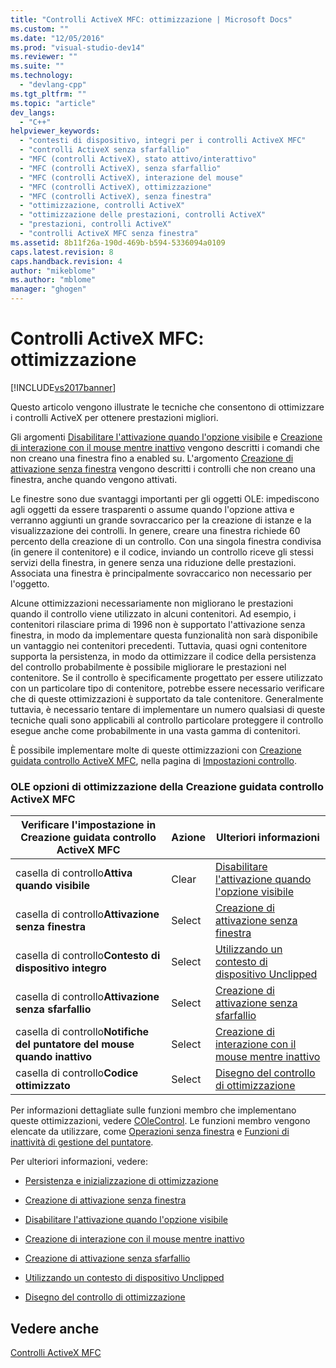```yaml
---
title: "Controlli ActiveX MFC: ottimizzazione | Microsoft Docs"
ms.custom: ""
ms.date: "12/05/2016"
ms.prod: "visual-studio-dev14"
ms.reviewer: ""
ms.suite: ""
ms.technology: 
  - "devlang-cpp"
ms.tgt_pltfrm: ""
ms.topic: "article"
dev_langs: 
  - "C++"
helpviewer_keywords: 
  - "contesti di dispositivo, integri per i controlli ActiveX MFC"
  - "controlli ActiveX senza sfarfallio"
  - "MFC (controlli ActiveX), stato attivo/interattivo"
  - "MFC (controlli ActiveX), senza sfarfallio"
  - "MFC (controlli ActiveX), interazione del mouse"
  - "MFC (controlli ActiveX), ottimizzazione"
  - "MFC (controlli ActiveX), senza finestra"
  - "ottimizzazione, controlli ActiveX"
  - "ottimizzazione delle prestazioni, controlli ActiveX"
  - "prestazioni, controlli ActiveX"
  - "controlli ActiveX MFC senza finestra"
ms.assetid: 8b11f26a-190d-469b-b594-5336094a0109
caps.latest.revision: 8
caps.handback.revision: 4
author: "mikeblome"
ms.author: "mblome"
manager: "ghogen"
---
```

# Controlli ActiveX MFC: ottimizzazione
[!INCLUDE[vs2017banner](../assembler/inline/includes/vs2017banner.md)]

Questo articolo vengono illustrate le tecniche che consentono di ottimizzare i controlli ActiveX per ottenere prestazioni migliori.  
  
 Gli argomenti [Disabilitare l'attivazione quando l'opzione visibile](../mfc/turning-off-the-activate-when-visible-option.md) e [Creazione di interazione con il mouse mentre inattivo](../mfc/providing-mouse-interaction-while-inactive.md) vengono descritti i comandi che non creano una finestra fino a enabled su.  L'argomento [Creazione di attivazione senza finestra](../mfc/providing-windowless-activation.md) vengono descritti i controlli che non creano una finestra, anche quando vengono attivati.  
  
 Le finestre sono due svantaggi importanti per gli oggetti OLE: impediscono agli oggetti da essere trasparenti o assume quando l'opzione attiva e verranno aggiunti un grande sovraccarico per la creazione di istanze e la visualizzazione dei controlli.  In genere, creare una finestra richiede 60 percento della creazione di un controllo.  Con una singola finestra condivisa \(in genere il contenitore\) e il codice, inviando un controllo riceve gli stessi servizi della finestra, in genere senza una riduzione delle prestazioni.  Associata una finestra è principalmente sovraccarico non necessario per l'oggetto.  
  
 Alcune ottimizzazioni necessariamente non migliorano le prestazioni quando il controllo viene utilizzato in alcuni contenitori.  Ad esempio, i contenitori rilasciare prima di 1996 non è supportato l'attivazione senza finestra, in modo da implementare questa funzionalità non sarà disponibile un vantaggio nei contenitori precedenti.  Tuttavia, quasi ogni contenitore supporta la persistenza, in modo da ottimizzare il codice della persistenza del controllo probabilmente è possibile migliorare le prestazioni nel contenitore.  Se il controllo è specificamente progettato per essere utilizzato con un particolare tipo di contenitore, potrebbe essere necessario verificare che di queste ottimizzazioni è supportato da tale contenitore.  Generalmente tuttavia, è necessario tentare di implementare un numero qualsiasi di queste tecniche quali sono applicabili al controllo particolare proteggere il controllo esegue anche come probabilmente in una vasta gamma di contenitori.  
  
 È possibile implementare molte di queste ottimizzazioni con [Creazione guidata controllo ActiveX MFC](../mfc/reference/mfc-activex-control-wizard.md), nella pagina di [Impostazioni controllo](../mfc/reference/control-settings-mfc-activex-control-wizard.md).  
  
### OLE opzioni di ottimizzazione della Creazione guidata controllo ActiveX MFC  
  
|Verificare l'impostazione in Creazione guidata controllo ActiveX MFC|Azione|Ulteriori informazioni|  
|--------------------------------------------------------------------------|------------|----------------------------|  
|casella di controllo**Attiva quando visibile**|Clear|[Disabilitare l'attivazione quando l'opzione visibile](../mfc/turning-off-the-activate-when-visible-option.md)|  
|casella di controllo**Attivazione senza finestra**|Select|[Creazione di attivazione senza finestra](../mfc/providing-windowless-activation.md)|  
|casella di controllo**Contesto di dispositivo integro**|Select|[Utilizzando un contesto di dispositivo Unclipped](../mfc/using-an-unclipped-device-context.md)|  
|casella di controllo**Attivazione senza sfarfallio**|Select|[Creazione di attivazione senza sfarfallio](../mfc/providing-flicker-free-activation.md)|  
|casella di controllo**Notifiche del puntatore del mouse quando inattivo**|Select|[Creazione di interazione con il mouse mentre inattivo](../mfc/providing-mouse-interaction-while-inactive.md)|  
|casella di controllo**Codice ottimizzato**|Select|[Disegno del controllo di ottimizzazione](../mfc/optimizing-control-drawing.md)|  
  
 Per informazioni dettagliate sulle funzioni membro che implementano queste ottimizzazioni, vedere [COleControl](../mfc/reference/colecontrol-class.md).  Le funzioni membro vengono elencate da utilizzare, come [Operazioni senza finestra](http://msdn.microsoft.com/it-it/e9e28f79-9a70-4ae4-a5aa-b3e92f1904df) e [Funzioni di inattività di gestione del puntatore](http://msdn.microsoft.com/it-it/e9e28f79-9a70-4ae4-a5aa-b3e92f1904df).  
  
 Per ulteriori informazioni, vedere:  
  
-   [Persistenza e inizializzazione di ottimizzazione](../mfc/optimizing-persistence-and-initialization.md)  
  
-   [Creazione di attivazione senza finestra](../mfc/providing-windowless-activation.md)  
  
-   [Disabilitare l'attivazione quando l'opzione visibile](../mfc/turning-off-the-activate-when-visible-option.md)  
  
-   [Creazione di interazione con il mouse mentre inattivo](../mfc/providing-mouse-interaction-while-inactive.md)  
  
-   [Creazione di attivazione senza sfarfallio](../mfc/providing-flicker-free-activation.md)  
  
-   [Utilizzando un contesto di dispositivo Unclipped](../mfc/using-an-unclipped-device-context.md)  
  
-   [Disegno del controllo di ottimizzazione](../mfc/optimizing-control-drawing.md)  
  
## Vedere anche  
 [Controlli ActiveX MFC](../mfc/mfc-activex-controls.md)